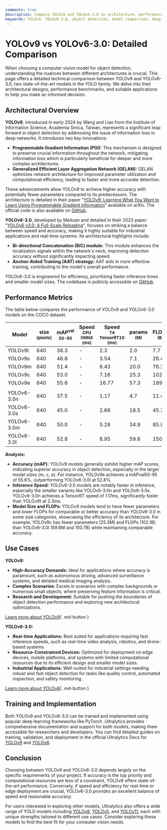 ```yaml
---
comments: true
description: Compare YOLOv9 and YOLOv6-3.0 in architecture, performance, and applications. Discover the ideal model for your object detection needs.
keywords: YOLOv9, YOLOv6-3.0, object detection, model comparison, deep learning, computer vision, performance benchmarks, real-time AI, efficient algorithms, Ultralytics documentation
---
```


# YOLOv9 vs YOLOv6-3.0: Detailed Comparison

When choosing a computer vision model for object detection, understanding the nuances between different architectures is crucial. This page offers a detailed technical comparison between YOLOv9 and YOLOv6-3.0, two state-of-the-art models in the YOLO family. We delve into their architectural designs, performance benchmarks, and suitable applications to help you make an informed decision.

<script async src="https://cdn.jsdelivr.net/npm/chart.js"></script>
<script defer src="../../javascript/benchmark.js"></script>

<canvas id="modelComparisonChart" width="1024" height="400" active-models='["YOLOv9", "YOLOv6-3.0"]'></canvas>

## Architectural Overview

**YOLOv9**, introduced in early 2024 by Wang and Liao from the Institute of Information Science, Academia Sinica, Taiwan, represents a significant leap forward in object detection by addressing the issue of information loss in deep networks. It introduces two key innovations:

- **Programmable Gradient Information (PGI):** This mechanism is designed to preserve crucial information throughout the network, mitigating information loss which is particularly beneficial for deeper and more complex architectures.
- **Generalized Efficient Layer Aggregation Network (GELAN):** GELAN optimizes network architecture for improved parameter utilization and computational efficiency, leading to faster and more accurate detection.

These advancements allow YOLOv9 to achieve higher accuracy with potentially fewer parameters compared to its predecessors. The architecture is detailed in their paper "[YOLOv9: Learning What You Want to Learn Using Programmable Gradient Information](https://arxiv.org/abs/2402.13616)" available on arXiv. The official code is also available on [GitHub](https://github.com/WongKinYiu/yolov9).

**YOLOv6-3.0**, developed by Meituan and detailed in their 2023 paper "[YOLOv6 v3.0: A Full-Scale Reloading](https://arxiv.org/abs/2301.05586)", focuses on striking a balance between speed and accuracy, making it highly suitable for industrial applications and real-time systems. Its architectural highlights include:

- **Bi-directional Concatenation (BiC) module:** This module enhances the localization signals within the network's neck, improving detection accuracy without significantly impacting speed.
- **Anchor-Aided Training (AAT) strategy:** AAT aids in more effective training, contributing to the model's overall performance.

YOLOv6-3.0 is engineered for efficiency, prioritizing faster inference times and smaller model sizes. The codebase is publicly accessible on [GitHub](https://github.com/meituan/YOLOv6).

## Performance Metrics

The table below compares the performance of YOLOv9 and YOLOv6-3.0 models on the COCO dataset.

| Model       | size<br><sup>(pixels) | mAP<sup>val<br>50-95 | Speed<br><sup>CPU ONNX<br>(ms) | Speed<br><sup>T4 TensorRT10<br>(ms) | params<br><sup>(M) | FLOPs<br><sup>(B) |
| ----------- | --------------------- | -------------------- | ------------------------------ | ----------------------------------- | ------------------ | ----------------- |
| YOLOv9t     | 640                   | 38.3                 | -                              | 2.3                                 | 2.0                | 7.7               |
| YOLOv9s     | 640                   | 46.8                 | -                              | 3.54                                | 7.1                | 26.4              |
| YOLOv9m     | 640                   | 51.4                 | -                              | 6.43                                | 20.0               | 76.3              |
| YOLOv9c     | 640                   | 53.0                 | -                              | 7.16                                | 25.3               | 102.1             |
| YOLOv9e     | 640                   | 55.6                 | -                              | 16.77                               | 57.3               | 189.0             |
|             |                       |                      |                                |                                     |                    |                   |
| YOLOv6-3.0n | 640                   | 37.5                 | -                              | 1.17                                | 4.7                | 11.4              |
| YOLOv6-3.0s | 640                   | 45.0                 | -                              | 2.66                                | 18.5               | 45.3              |
| YOLOv6-3.0m | 640                   | 50.0                 | -                              | 5.28                                | 34.9               | 85.8              |
| YOLOv6-3.0l | 640                   | 52.8                 | -                              | 8.95                                | 59.6               | 150.7             |

**Analysis:**

- **Accuracy (mAP):** YOLOv9 models generally exhibit higher mAP scores, indicating superior accuracy in object detection, especially in the larger model sizes (m, c, e). For instance, YOLOv9e achieves a mAPval50-95 of 55.6%, outperforming YOLOv6-3.0l at 52.8%.
- **Inference Speed:** YOLOv6-3.0 models are notably faster in inference, especially the smaller variants like YOLOv6-3.0n and YOLOv6-3.0s. YOLOv6-3.0n achieves a TensorRT speed of 1.17ms, significantly faster than YOLOv9t at 2.3ms.
- **Model Size and FLOPs:** YOLOv9 models tend to have fewer parameters and lower FLOPs for comparable or better accuracy than YOLOv6-3.0 in some size categories, showcasing the efficiency of its architecture. For example, YOLOv9c has fewer parameters (25.3M) and FLOPs (102.1B) than YOLOv6-3.0l (59.6M and 150.7B) while maintaining comparable accuracy.

## Use Cases

**YOLOv9:**

- **High-Accuracy Demands:** Ideal for applications where accuracy is paramount, such as autonomous driving, advanced surveillance systems, and detailed medical imaging analysis.
- **Complex Scenarios:** Excels in scenarios with complex backgrounds or numerous small objects, where preserving feature information is critical.
- **Research and Development:** Suitable for pushing the boundaries of object detection performance and exploring new architectural optimizations.

[Learn more about YOLOv9](https://docs.ultralytics.com/models/yolov9/){ .md-button }

**YOLOv6-3.0:**

- **Real-time Applications:** Best suited for applications requiring fast inference speeds, such as real-time video analysis, robotics, and drone-based systems.
- **Resource-Constrained Devices:** Optimized for deployment on edge devices, mobile platforms, and systems with limited computational resources due to its efficient design and smaller model sizes.
- **Industrial Applications:** Well-suited for industrial settings needing robust and fast object detection for tasks like quality control, automated inspection, and safety monitoring.

[Learn more about YOLOv6](https://docs.ultralytics.com/models/yolov6/){ .md-button }

## Training and Implementation

Both YOLOv9 and YOLOv6-3.0 can be trained and implemented using popular deep learning frameworks like PyTorch. Ultralytics provides comprehensive documentation and support for both models, making them accessible for researchers and developers. You can find detailed guides on training, validation, and deployment in the official Ultralytics Docs for [YOLOv9](https://docs.ultralytics.com/models/yolov9/) and [YOLOv6](https://docs.ultralytics.com/models/yolov6/).

## Conclusion

Choosing between YOLOv9 and YOLOv6-3.0 depends largely on the specific requirements of your project. If accuracy is the top priority and computational resources are less of a constraint, YOLOv9 offers state-of-the-art performance. Conversely, if speed and efficiency for real-time or edge deployment are crucial, YOLOv6-3.0 provides an excellent balance of speed and reasonable accuracy.

For users interested in exploring other models, Ultralytics also offers a wide range of YOLO models including [YOLOv8](https://docs.ultralytics.com/models/yolov8/), [YOLOv5](https://docs.ultralytics.com/models/yolov5/), and [YOLOv11](https://docs.ultralytics.com/models/yolo11/), each with unique strengths tailored to different use cases. Consider exploring these models to find the best fit for your computer vision needs.
